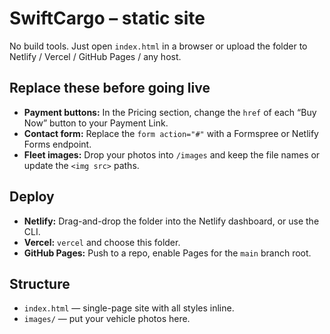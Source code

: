# SwiftCargo – static site
No build tools. Just open `index.html` in a browser or upload the folder to Netlify / Vercel / GitHub Pages / any host.

## Replace these before going live
- **Payment buttons:** In the Pricing section, change the `href` of each “Buy Now” button to your Payment Link.
- **Contact form:** Replace the `form action="#"` with a Formspree or Netlify Forms endpoint.
- **Fleet images:** Drop your photos into `/images` and keep the file names or update the `<img src>` paths.

## Deploy
- **Netlify:** Drag-and-drop the folder into the Netlify dashboard, or use the CLI.
- **Vercel:** `vercel` and choose this folder.
- **GitHub Pages:** Push to a repo, enable Pages for the `main` branch root.

## Structure
- `index.html` — single-page site with all styles inline.
- `images/` — put your vehicle photos here.
